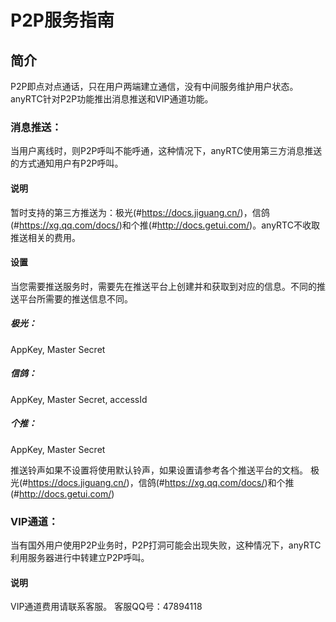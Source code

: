 # P2P服务指南

## 简介
P2P即点对点通话，只在用户两端建立通信，没有中间服务维护用户状态。anyRTC针对P2P功能推出消息推送和VIP通道功能。

### 消息推送：
当用户离线时，则P2P呼叫不能呼通，这种情况下，anyRTC使用第三方消息推送的方式通知用户有P2P呼叫。

#### 说明
暂时支持的第三方推送为：极光(#https://docs.jiguang.cn/)，信鸽(#https://xg.qq.com/docs/)和个推(#http://docs.getui.com/)。anyRTC不收取推送相关的费用。

#### 设置
当您需要推送服务时，需要先在推送平台上创建并和获取到对应的信息。不同的推送平台所需要的推送信息不同。

##### 极光：
AppKey, Master Secret
##### 信鸽：
AppKey, Master Secret, accessId
##### 个推：
AppKey, Master Secret

推送铃声如果不设置将使用默认铃声，如果设置请参考各个推送平台的文档。
极光(#https://docs.jiguang.cn/)，信鸽(#https://xg.qq.com/docs/)和个推(#http://docs.getui.com/)


### VIP通道：
当有国外用户使用P2P业务时，P2P打洞可能会出现失败，这种情况下，anyRTC利用服务器进行中转建立P2P呼叫。

#### 说明
VIP通道费用请联系客服。
客服QQ号：47894118

